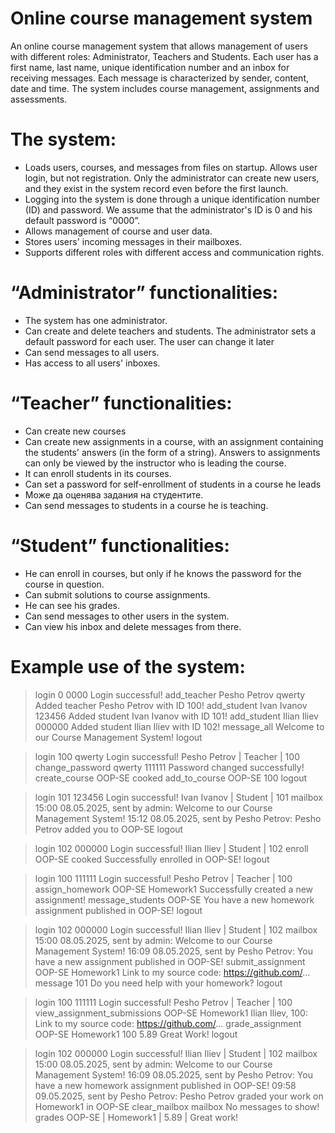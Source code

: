 # Online course management system

An online course management system that allows management of users with different roles: Administrator, Teachers and Students. Each user has a first name, last name, unique identification number and an inbox for receiving messages. Each message is characterized by sender, content, date and time. The system includes course management, assignments and assessments.

# The system:

- Loads users, courses, and messages from files on startup. Allows user login, but not registration. Only the administrator can create new users, and they exist in the system record even before the first launch.
- Logging into the system is done through a unique identification number (ID) and password. We assume that the administrator's ID is 0 and his default password is “0000”.
- Allows management of course and user data.
- Stores users' incoming messages in their mailboxes.
- Supports different roles with different access and communication rights.

# “Administrator” functionalities:
- The system has one administrator.
- Can create and delete teachers and students. The administrator sets a default password for each user. The user can change it later
- Can send messages to all users.
- Has access to all users' inboxes.

# “Teacher” functionalities:
- Can create new courses
- Can create new assignments in a course, with an assignment containing the students' answers (in the form of a string). Answers to assignments can only be viewed by the instructor who is leading the course.
- It can enroll students in its courses.
- Can set a password for self-enrollment of students in a course he leads
- Може да оценява задания на студентите.
- Can send messages to students in a course he is teaching.

# “Student” functionalities:
- He can enroll in courses, but only if he knows the password for the course in question.
- Can submit solutions to course assignments.
- He can see his grades.
- Can send messages to other users in the system.
- Can view his inbox and delete messages from there.

# Example use of the system:

> login 0 0000
Login successful!
> add_teacher Pesho Petrov qwerty
Added teacher Pesho Petrov with ID 100!
> add_student Ivan Ivanov 123456
Added student Ivan Ivanov with ID 101!
>  add_student Ilian Iliev 000000
Added student Ilian Iliev with ID 102!
> message_all Welcome to our Course Management System!
> logout

> login 100 qwerty
Login successful!
Pesho Petrov | Teacher | 100
> change_password qwerty 111111
Password changed successfully!
> create_course OOP-SE cooked
> add_to_course OOP-SE 100
> logout

> login 101 123456
Login successful!
Ivan Ivanov | Student | 101
> mailbox
15:00 08.05.2025, sent by admin: Welcome to our Course Management System!
15:12 08.05.2025, sent by Pesho Petrov: Pesho Petrov added you to OOP-SE
> logout

> login 102 000000
Login successful!
Ilian Iliev | Student | 102
> enroll OOP-SE cooked
Successfully enrolled in OOP-SE!
> logout

> login 100 111111
Login successful!
Pesho Petrov | Teacher | 100
> assign_homework OOP-SE Homework1
Successfully created a new assignment!
> message_students OOP-SE You have a new homework assignment published in OOP-SE!
> logout

> login 102 000000
Login successful!
Ilian Iliev | Student | 102
> mailbox
15:00 08.05.2025, sent by admin: Welcome to our Course Management System!
16:09 08.05.2025, sent by Pesho Petrov: You have a new 
assignment published in OOP-SE!
> submit_assignment OOP-SE Homework1 Link to my source code: https://github.com/...
> message 101 Do you need help with your homework?
> logout

> login 100 111111
Login successful!
Pesho Petrov | Teacher | 100
> view_assignment_submissions OOP-SE Homework1
Ilian Iliev, 100: Link to my source code: https://github.com/...
> grade_assignment OOP-SE Homework1 100 5.89 Great Work!
> logout

> login 102 000000
Login successful!
Ilian Iliev | Student | 102
> mailbox
15:00 08.05.2025, sent by admin: Welcome to our Course Management System!
16:09 08.05.2025, sent by Pesho Petrov: You have a new homework assignment published in OOP-SE!
09:58 09.05.2025, sent by Pesho Petrov: Pesho Petrov graded your work on Homework1 in OOP-SE
> clear_mailbox
> mailbox
No messages to show!
> grades
OOP-SE | Homework1 | 5.89 | Great work!
